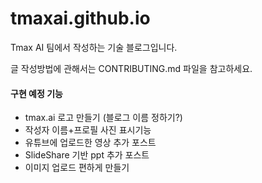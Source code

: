 # tmaxai.github.io

Tmax AI 팀에서 작성하는 기술 블로그입니다.

글 작성방법에 관해서는 CONTRIBUTING.md 파일을 참고하세요.

#### 구현 예정 기능

*  tmax.ai 로고 만들기 (블로그 이름 정하기?)
*  작성자 이름+프로필 사진 표시기능
*  유튜브에 업로드한 영상 추가 포스트
*  SlideShare 기반 ppt 추가 포스트
*  이미지 업로드 편하게 만들기